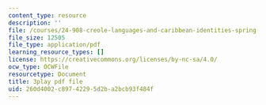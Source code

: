 ```yaml
---
content_type: resource
description: ''
file: /courses/24-908-creole-languages-and-caribbean-identities-spring-2017/260d4002c89742295d2ba2bcb93f484f_xCpg54xUzLE.pdf
file_size: 12505
file_type: application/pdf
learning_resource_types: []
license: https://creativecommons.org/licenses/by-nc-sa/4.0/
ocw_type: OCWFile
resourcetype: Document
title: 3play pdf file
uid: 260d4002-c897-4229-5d2b-a2bcb93f484f
---
```

